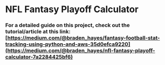 # NFL Fantasy Playoff Calculator
### For a detailed guide on this project, check out the tutorial/article at this link: [https://medium.com/@braden_hayes/fantasy-football-stat-tracking-using-python-and-aws-35d0efca9220](https://medium.com/@braden_hayes/nfl-fantasy-playoff-calculator-7a2284425bf6)
